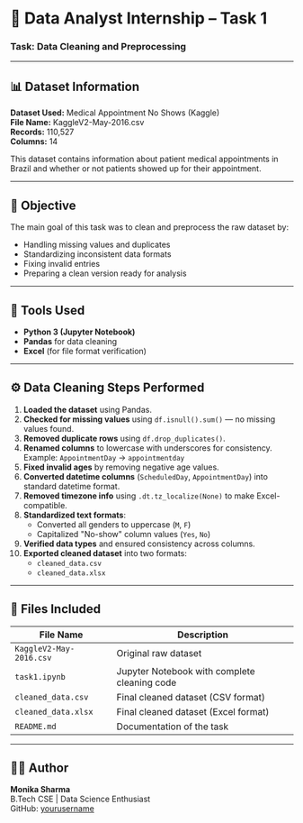# 🧹 Data Analyst Internship – Task 1
### **Task: Data Cleaning and Preprocessing**

---

## 📊 Dataset Information
**Dataset Used:** Medical Appointment No Shows (Kaggle)  
**File Name:** KaggleV2-May-2016.csv  
**Records:** 110,527  
**Columns:** 14  

This dataset contains information about patient medical appointments in Brazil and whether or not patients showed up for their appointment.

---

## 🧩 Objective
The main goal of this task was to clean and preprocess the raw dataset by:
- Handling missing values and duplicates
- Standardizing inconsistent data formats
- Fixing invalid entries
- Preparing a clean version ready for analysis

---

## 🧠 Tools Used
- **Python 3 (Jupyter Notebook)**
- **Pandas** for data cleaning
- **Excel** (for file format verification)

---

## ⚙️ Data Cleaning Steps Performed
1. **Loaded the dataset** using Pandas.  
2. **Checked for missing values** using `df.isnull().sum()` — no missing values found.  
3. **Removed duplicate rows** using `df.drop_duplicates()`.  
4. **Renamed columns** to lowercase with underscores for consistency.  
   Example: `AppointmentDay` → `appointmentday`
5. **Fixed invalid ages** by removing negative age values.  
6. **Converted datetime columns** (`ScheduledDay`, `AppointmentDay`) into standard datetime format.  
7. **Removed timezone info** using `.dt.tz_localize(None)` to make Excel-compatible.  
8. **Standardized text formats**:  
   - Converted all genders to uppercase (`M`, `F`)  
   - Capitalized "No-show" column values (`Yes`, `No`)  
9. **Verified data types** and ensured consistency across columns.  
10. **Exported cleaned dataset** into two formats:
    - `cleaned_data.csv`
    - `cleaned_data.xlsx`

---

## 📁 Files Included
| File Name | Description |
|------------|-------------|
| `KaggleV2-May-2016.csv` | Original raw dataset |
| `task1.ipynb` | Jupyter Notebook with complete cleaning code |
| `cleaned_data.csv` | Final cleaned dataset (CSV format) |
| `cleaned_data.xlsx` | Final cleaned dataset (Excel format) |
| `README.md` | Documentation of the task |

---



## 🧑‍💻 Author
**Monika Sharma**  
B.Tech CSE | Data Science Enthusiast  
GitHub: [yourusername](https://github.com/Monika808)  

